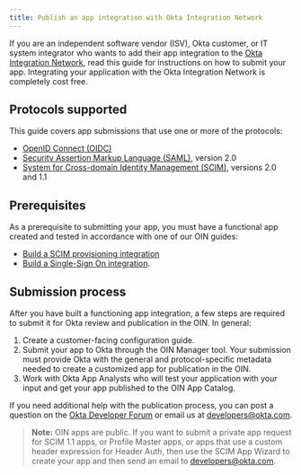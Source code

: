 ```yaml
---
title: Publish an app integration with Okta Integration Network
---
```


If you are an independent software vendor (ISV), Okta customer, or IT system integrator who wants to add their app integration to the [Okta Integration Network](https://www.okta.com/integrations/), read this guide for instructions on how to submit your app. Integrating your application with the Okta Integration Network is completely cost free.

## Protocols supported

This guide covers app submissions that use one or more of the protocols:

* [OpenID Connect (OIDC)](https://openid.net/connect/)
* [Security Assertion Markup Language (SAML)](https://en.wikipedia.org/wiki/SAML_2.0), version 2.0
* [System for Cross-domain Identity Management (SCIM)](http://www.simplecloud.info/), versions 2.0 and 1.1

## Prerequisites

As a prerequisite to submitting your app, you must have a functional app created and tested in accordance with one of our OIN guides:

* [Build a SCIM provisioning integration](/docs/guides/build-provisioning-integration/)
* [Build a Single-Sign On integration](/docs/guides/build-sso-integration/before-you-begin/).

## Submission process

After you have built a functioning app integration, a few steps are required to submit it for Okta review and publication in the OIN. In general:

1. Create a customer-facing configuration guide.
1. Submit your app to Okta through the OIN Manager tool. Your submission must provide Okta with the general and protocol-specific metadata needed to create a customized app for publication in the OIN.
1. Work with Okta App Analysts who will test your application with your input and get your app published to the OIN App Catalog.

If you need additional help with the publication process, you can post a question on the [Okta Developer Forum](https://devforum.okta.com/) or email us at <developers@okta.com>.

>**Note:** OIN apps are public. If you want to submit a private app request for SCIM 1.1 apps, or Profile Master apps, or apps that use a custom header expression for Header Auth, then use the SCIM App Wizard to create your app and then send an email to <developers@okta.com>.

<NextSectionLink/>
